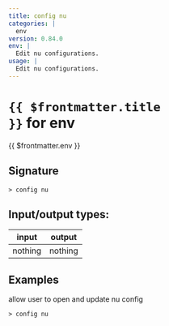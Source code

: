 ```yaml
---
title: config nu
categories: |
  env
version: 0.84.0
env: |
  Edit nu configurations.
usage: |
  Edit nu configurations.
---
```


# <code>{{ $frontmatter.title }}</code> for env

<div class='command-title'>{{ $frontmatter.env }}</div>

## Signature

```> config nu ```


## Input/output types:

| input   | output  |
| ------- | ------- |
| nothing | nothing |

## Examples

allow user to open and update nu config
```shell
> config nu

```
